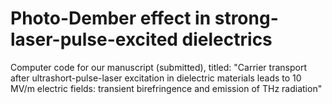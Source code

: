 # Photo-Dember effect in strong-laser-pulse-excited dielectrics

Computer code for our manuscript (submitted), titled: "Carrier transport after ultrashort-pulse-laser excitation in dielectric materials leads to 10 MV/m electric fields: transient birefringence and emission of THz radiation"